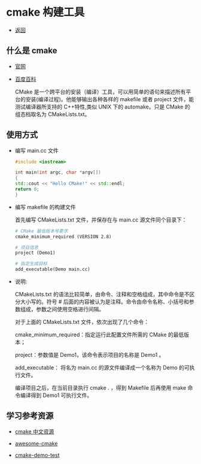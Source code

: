 # cmake 构建工具

- [返回](./README.md)

## 什么是 cmake

- [官网](https://cmake.org/)

- [百度百科](https://baike.baidu.com/item/cmake/7138032)

  CMake 是一个跨平台的安装（编译）工具，可以用简单的语句来描述所有平台的安装(编译过程)。他能够输出各种各样的 makefile 或者 project 文件，能测试编译器所支持的 C++特性,类似 UNIX 下的 automake。只是 CMake 的组态档取名为 CMakeLists.txt。

## 使用方式

- 编写 main.cc 文件

  ```c++
  #include <iostream>

  int main(int argc, char *argv[])
  {
  std::cout << "Hello CMake!" << std::endl;
  return 0;
  }
  ```

- 编写 makefile 的构建文件

  首先编写 CMakeLists.txt 文件，并保存在与 main.cc 源文件同个目录下：

  ```makefile
  # CMake 最低版本号要求
  cmake_minimum_required (VERSION 2.8)

  # 项目信息
  project (Demo1)

  # 指定生成目标
  add_executable(Demo main.cc)
  ```

- 说明:

  CMakeLists.txt 的语法比较简单，由命令、注释和空格组成，其中命令是不区分大小写的。符号 # 后面的内容被认为是注释。命令由命令名称、小括号和参数组成，参数之间使用空格进行间隔。

  对于上面的 CMakeLists.txt 文件，依次出现了几个命令：

  cmake_minimum_required：指定运行此配置文件所需的 CMake 的最低版本；

  project：参数值是 Demo1，该命令表示项目的名称是 Demo1 。

  add_executable： 将名为 main.cc 的源文件编译成一个名称为 Demo 的可执行文件。

  编译项目之后，在当前目录执行 cmake . ，得到 Makefile 后再使用 make 命令编译得到 Demo1 可执行文件。

## 学习参考资源

- [cmake 中文资源](https://github.com/fenneishi/CMake-Summary-of-documentation-chinese-)

- [awesome-cmake](https://github.com/onqtam/awesome-cmake)

- [cmake-demo-test](https://github.com/ttroy50/cmake-examples)
